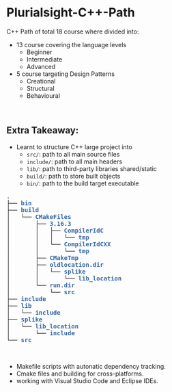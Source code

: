# Plurialsight-C++-Path
C++ Path of total 18 course where divided into:   
- 13 course covering the language levels   
    - Beginner   
    - Intermediate   
    - Advanced   
- 5 course targeting Design Patterns   
    - Creational
    - Structural
    - Behavioural
</br>  

## Extra Takeaway:   
- Learnt to structure C++ large project into   
    - `src/`: path to all main source files   
    - `include/`: path to all main headers   
    - `lib/`: path to third-party libraries shared/static   
    - `build/`: path to store built objects   
    - `bin/`: path to the build target executable   

<pre><font color="#3465A4"><b>.</b></font>
├── <font color="#3465A4"><b>bin</b></font>
├── <font color="#3465A4"><b>build</b></font>
│   └── <font color="#3465A4"><b>CMakeFiles</b></font>
│       ├── <font color="#3465A4"><b>3.16.3</b></font>
│       │   ├── <font color="#3465A4"><b>CompilerIdC</b></font>
│       │   │   └── <font color="#3465A4"><b>tmp</b></font>
│       │   └── <font color="#3465A4"><b>CompilerIdCXX</b></font>
│       │       └── <font color="#3465A4"><b>tmp</b></font>
│       ├── <font color="#3465A4"><b>CMakeTmp</b></font>
│       ├── <font color="#3465A4"><b>oldlocation.dir</b></font>
│       │   └── <font color="#3465A4"><b>splike</b></font>
│       │       └── <font color="#3465A4"><b>lib_location</b></font>
│       └── <font color="#3465A4"><b>run.dir</b></font>
│           └── <font color="#3465A4"><b>src</b></font>
├── <font color="#3465A4"><b>include</b></font>
├── <font color="#3465A4"><b>lib</b></font>
│   └── <font color="#3465A4"><b>include</b></font>
├── <font color="#3465A4"><b>splike</b></font>
│   └── <font color="#3465A4"><b>lib_location</b></font>
│       └── <font color="#3465A4"><b>include</b></font>
└── <font color="#3465A4"><b>src</b></font>
</pre>
</br>   
    
- Makefile scripts with autonatic dependency tracking.   
- Cmake files and building for cross-platforms.   
- working with Visual Studio Code and Eclipse IDEs.   
</br>   
